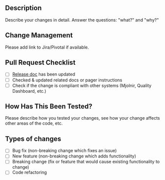## Description
Describe your changes in detail. Answer the questions: "what?" and "why?"

## Change Management
Please add link to Jira/Pivotal if available.

## Pull Request Checklist
- [ ] [Release doc](https://goo.gl/3qOJlC) has been updated
- [ ] Checked & updated related docs or pager instructions
- [ ] Check if the change is compliant with other systems (Mjolnir, Quality Dashboard, etc.)

## How Has This Been Tested?
Please describe how you tested your changes,
see how your change affects other areas of the code, etc.

## Types of changes
<!--- What types of changes does your code introduce? Remove ones that don't apply. -->
- [ ] Bug fix (non-breaking change which fixes an issue)
- [ ] New feature (non-breaking change which adds functionality)
- [ ] Breaking change (fix or feature that would cause existing functionality to change)
- [ ] Code refactoring
